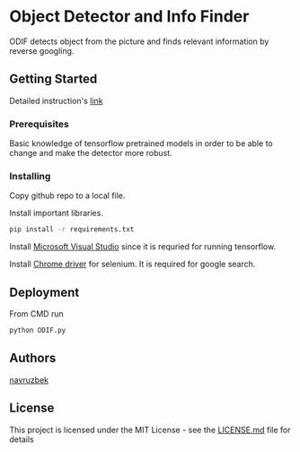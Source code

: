 # Object Detector and Info Finder

ODIF detects object from the picture and finds relevant information by reverse googling.

## Getting Started

Detailed instruction's [link](https://navruzbek1992.github.io/data_science_challenges/projects/object_detection.html)

### Prerequisites

Basic knowledge of tensorflow pretrained models in order to be able to change and make the detector more robust. 

### Installing

Copy github repo to a local file.

Install important libraries. 

```bash
pip install -r requirements.txt
```

Install [Microsoft Visual Studio](https://visualstudio.microsoft.com/downloads/) since it is requried for running tensorflow. 

Install [Chrome driver](https://chromedriver.chromium.org/downloads) for selenium. It is required for google search.

## Deployment

From CMD run 


```bash
python ODIF.py
```

## Authors

[navruzbek](https://github.com/navruzbek1992)

## License

This project is licensed under the MIT License - see the [LICENSE.md](LICENSE.md) file for details
